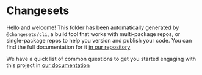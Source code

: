 # Changesets

Hello and welcome! This folder has been automatically generated by `@changesets/cli`, a build tool that works
with multi-package repos, or single-package repos to help you version and publish your code. You can
find the full documentation for it [in our repository](https://github.com/amanthanvi/diffit.tools)

We have a quick list of common questions to get you started engaging with this project in
[our documentation](https://github.com/amanthanvi/diffit.tools)

